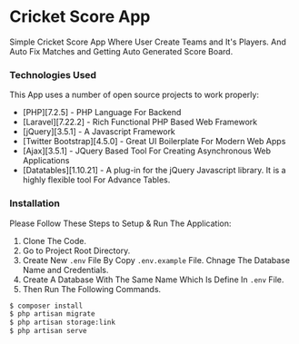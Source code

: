 # Cricket Score App

Simple Cricket Score App Where User Create Teams and It's Players. And Auto Fix Matches and Getting Auto Generated Score Board.

### Technologies Used

This App uses a number of open source projects to work properly:

* [PHP][7.2.5] - PHP Language For Backend
* [Laravel][7.22.2] - Rich Functional PHP Based Web Framework
* [jQuery][3.5.1] - A Javascript Framework
* [Twitter Bootstrap][4.5.0] - Great UI Boilerplate For Modern Web Apps
* [Ajax][3.5.1] - JQuery Based Tool For Creating Asynchronous Web Applications
* [Datatables][1.10.21] -  A plug-in for the jQuery Javascript library. It is a highly flexible tool For Advance Tables.

### Installation

Please Follow These Steps to Setup & Run The Application:

1. Clone The Code.
2. Go to Project Root Directory.
3. Create New ```.env``` File By Copy ```.env.example``` File. Chnage The Database Name and Credentials.
4. Create A Database With The Same Name Which Is Define In ```.env``` File.
5. Then Run The Following Commands.

```sh
$ composer install
$ php artisan migrate
$ php artisan storage:link
$ php artisan serve
```